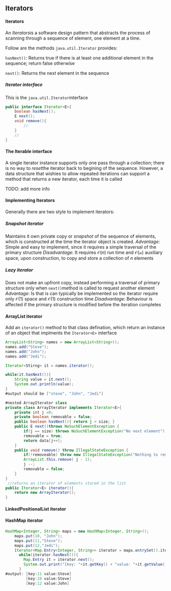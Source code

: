 ## Iterators

#### Iterators 

An *Iterators*is a software design pattern that abstracts the process of scanning through a sequence of element, one element at a time.

Follow are the methods `java.util.Iterator` provides:

`hasNext()`: Returns true if there is at least one additional element in the sequence; return false otherwise

`next()`: Returns the next element in the sequence

##### Iterator interface

This is the `java.util.Iterator`interface 

```java
public interface Iterator<E>{
    boolean hasNext();
    E next();
    void remove(){ 
    	//
    }
    //
}
```

#### The Iterable interface 
A single iterator instance supports only one pass through a collection; there is no way to *reset*the iterator back to begining of the sequence. However, a data structure that wishies to allow repeated iterations can support a method that returns a new iterator, each time it is called 

TODO: add more info 

#### Implementing Iterators
Generally there are two style to implement iterators:
##### Snapshot iterator
Maintains it own private copy or *snapshot* of the sequence of elements, which is constructed at the time the iterator object is created. 
*Advantage*: Simple and easy to implement, since it requires a simple traversal of the primary structure
*Disadvantage*: It requires $\mathcal O (n)$ run time and $\mathcal{ O (n)}$ auxiliary space, upon construction, to copy and store a collection of $n$ elements

##### Lazy iterator
Does not make an upfront copy, instead performing a traversal of primary structure only when `next()`method is called to request another element
*Advantage*: Is that is can typically be implemented so the iterator require only $\mathcal{O(1)}$ space and $\mathcal{O(1)}$ construction time
*Disadvantage*: Behaviour is affected if the primary structure is modified before the iteration completes

#### ArrayList iterator 

Add an `iterator()` method to that class defination, which return an instance of an object that implments the `Iterator<E>` interface

```java
ArrayList<String> names = new ArrayList<String>();
names.add("Steve");
names.add("John");
names.add("Jedi");

Iterator<Stirng> it = names.iterator();

while(it.hasNext()){
    String value = it.next();
    System.out.println(value);
}
#output should be ["steve", "John", "Jedi"]
```

```java
#nested ArrayIterator class 
private class ArrayIterator implements Iterator<E>{
    private int j =0;
    private boolean removable = false;
    public boolean hasNext(){ return j < size; }
    public E next()throws NoSuchElementException {
        if(j == size) throws NoSuchElementException("No next element");
        removable = true;
        return data[j++];
    }
    public void remove() throw IllegalStateException {
        if(!removeable) throw new IllegalStateException("Nothing to remove");
        ArrayList.this.remove( j - 1);
        j --;
        removable = false;
    }
}
 //returns an iterator of elements stored in the list
public Iterator<E> iterator(){
    return new ArrayIterator();
}
```



#### **LinkedPositionalList iterator**





#### HashMap iterator

```java
HashMap<Integer, String> maps = new HashMap<Integer, String>();
    maps.put(10, "John");
    maps.put(11,"Steve");
    maps.put(12,"Jedi");
    Iterator<Map.Entry<Integer, String>> iterator = maps.entrySet().iterator();
      while(iterator.hasNext()){
        Map.Entry it = iterator.next();
        System.out.print("[key: "+it.getKey() + "value: "+it.getValue()+" ]\n");
      }
#output: [key:11 value:Steve]
		 [key:10 value:Steve]
		 [key:12 value:John]
```

#### 
